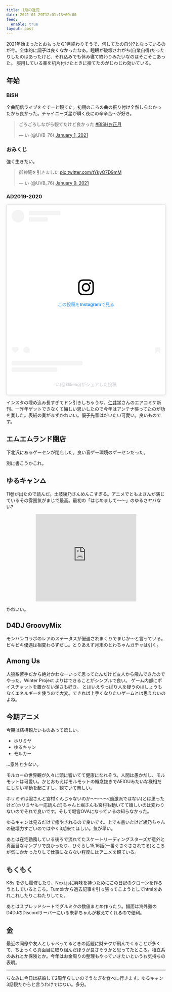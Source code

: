 ```yaml
---
title: 1月の近況
date: 2021-01-29T12:01:13+09:00
feed:
  enable: true
layout: post
---
```


2021年始まったとおもったら1月終わりそうで、何してたの自分?となっているのが今。全体的に調子は良くなかったなあ。睡眠が破壊されがち(自業自得)だったりしたのはあったけど、それ込みでも休み寝て終わりみたいなのはそこそこあった。 服用している薬を机片付けたときに捨てたのがじわじわ効いている。

## 年始

### BiSH

全曲配信ライブをぐでーと観てた。初期のころの曲の振り付け全然しらなかったから良かった。チャイニーズ星が瞬く夜にの辛辛苦〜が好き。

<blockquote class="twitter-tweet"><p lang="ja" dir="ltr">ごろごろしながら観てたけど良かった <a href="https://twitter.com/hashtag/BiSH%E3%81%8A%E6%AD%A3%E6%9C%88?src=hash&amp;ref_src=twsrc%5Etfw">#BiSHお正月</a></p>&mdash; い (@UVB_76) <a href="https://twitter.com/UVB_76/status/1344971914977005569?ref_src=twsrc%5Etfw">January 1, 2021</a></blockquote> <script async src="https://platform.twitter.com/widgets.js" charset="utf-8"></script>


### おみくじ

強く生きたい。

<blockquote class="twitter-tweet"><p lang="ja" dir="ltr">御神籤を引きました <a href="https://t.co/tYkyO7D9mM">pic.twitter.com/tYkyO7D9mM</a></p>&mdash; い (@UVB_76) <a href="https://twitter.com/UVB_76/status/1347851803212201984?ref_src=twsrc%5Etfw">January 9, 2021</a></blockquote> <script async src="https://platform.twitter.com/widgets.js" charset="utf-8"></script>

### AD2019-2020

<blockquote class="instagram-media" data-instgrm-permalink="https://www.instagram.com/p/CJvjVZyLCzL/?utm_source=ig_embed&amp;utm_campaign=loading" data-instgrm-version="13" style=" background:#FFF; border:0; border-radius:3px; box-shadow:0 0 1px 0 rgba(0,0,0,0.5),0 1px 10px 0 rgba(0,0,0,0.15); margin: 1px; max-width:540px; min-width:326px; padding:0; width:99.375%; width:-webkit-calc(100% - 2px); width:calc(100% - 2px);"><div style="padding:16px;"> <a href="https://www.instagram.com/p/CJvjVZyLCzL/?utm_source=ig_embed&amp;utm_campaign=loading" style=" background:#FFFFFF; line-height:0; padding:0 0; text-align:center; text-decoration:none; width:100%;" target="_blank"> <div style=" display: flex; flex-direction: row; align-items: center;"> <div style="background-color: #F4F4F4; border-radius: 50%; flex-grow: 0; height: 40px; margin-right: 14px; width: 40px;"></div> <div style="display: flex; flex-direction: column; flex-grow: 1; justify-content: center;"> <div style=" background-color: #F4F4F4; border-radius: 4px; flex-grow: 0; height: 14px; margin-bottom: 6px; width: 100px;"></div> <div style=" background-color: #F4F4F4; border-radius: 4px; flex-grow: 0; height: 14px; width: 60px;"></div></div></div><div style="padding: 19% 0;"></div> <div style="display:block; height:50px; margin:0 auto 12px; width:50px;"><svg width="50px" height="50px" viewBox="0 0 60 60" version="1.1" xmlns="https://www.w3.org/2000/svg" xmlns:xlink="https://www.w3.org/1999/xlink"><g stroke="none" stroke-width="1" fill="none" fill-rule="evenodd"><g transform="translate(-511.000000, -20.000000)" fill="#000000"><g><path d="M556.869,30.41 C554.814,30.41 553.148,32.076 553.148,34.131 C553.148,36.186 554.814,37.852 556.869,37.852 C558.924,37.852 560.59,36.186 560.59,34.131 C560.59,32.076 558.924,30.41 556.869,30.41 M541,60.657 C535.114,60.657 530.342,55.887 530.342,50 C530.342,44.114 535.114,39.342 541,39.342 C546.887,39.342 551.658,44.114 551.658,50 C551.658,55.887 546.887,60.657 541,60.657 M541,33.886 C532.1,33.886 524.886,41.1 524.886,50 C524.886,58.899 532.1,66.113 541,66.113 C549.9,66.113 557.115,58.899 557.115,50 C557.115,41.1 549.9,33.886 541,33.886 M565.378,62.101 C565.244,65.022 564.756,66.606 564.346,67.663 C563.803,69.06 563.154,70.057 562.106,71.106 C561.058,72.155 560.06,72.803 558.662,73.347 C557.607,73.757 556.021,74.244 553.102,74.378 C549.944,74.521 548.997,74.552 541,74.552 C533.003,74.552 532.056,74.521 528.898,74.378 C525.979,74.244 524.393,73.757 523.338,73.347 C521.94,72.803 520.942,72.155 519.894,71.106 C518.846,70.057 518.197,69.06 517.654,67.663 C517.244,66.606 516.755,65.022 516.623,62.101 C516.479,58.943 516.448,57.996 516.448,50 C516.448,42.003 516.479,41.056 516.623,37.899 C516.755,34.978 517.244,33.391 517.654,32.338 C518.197,30.938 518.846,29.942 519.894,28.894 C520.942,27.846 521.94,27.196 523.338,26.654 C524.393,26.244 525.979,25.756 528.898,25.623 C532.057,25.479 533.004,25.448 541,25.448 C548.997,25.448 549.943,25.479 553.102,25.623 C556.021,25.756 557.607,26.244 558.662,26.654 C560.06,27.196 561.058,27.846 562.106,28.894 C563.154,29.942 563.803,30.938 564.346,32.338 C564.756,33.391 565.244,34.978 565.378,37.899 C565.522,41.056 565.552,42.003 565.552,50 C565.552,57.996 565.522,58.943 565.378,62.101 M570.82,37.631 C570.674,34.438 570.167,32.258 569.425,30.349 C568.659,28.377 567.633,26.702 565.965,25.035 C564.297,23.368 562.623,22.342 560.652,21.575 C558.743,20.834 556.562,20.326 553.369,20.18 C550.169,20.033 549.148,20 541,20 C532.853,20 531.831,20.033 528.631,20.18 C525.438,20.326 523.257,20.834 521.349,21.575 C519.376,22.342 517.703,23.368 516.035,25.035 C514.368,26.702 513.342,28.377 512.574,30.349 C511.834,32.258 511.326,34.438 511.181,37.631 C511.035,40.831 511,41.851 511,50 C511,58.147 511.035,59.17 511.181,62.369 C511.326,65.562 511.834,67.743 512.574,69.651 C513.342,71.625 514.368,73.296 516.035,74.965 C517.703,76.634 519.376,77.658 521.349,78.425 C523.257,79.167 525.438,79.673 528.631,79.82 C531.831,79.965 532.853,80.001 541,80.001 C549.148,80.001 550.169,79.965 553.369,79.82 C556.562,79.673 558.743,79.167 560.652,78.425 C562.623,77.658 564.297,76.634 565.965,74.965 C567.633,73.296 568.659,71.625 569.425,69.651 C570.167,67.743 570.674,65.562 570.82,62.369 C570.966,59.17 571,58.147 571,50 C571,41.851 570.966,40.831 570.82,37.631"></path></g></g></g></svg></div><div style="padding-top: 8px;"> <div style=" color:#3897f0; font-family:Arial,sans-serif; font-size:14px; font-style:normal; font-weight:550; line-height:18px;"> この投稿をInstagramで見る</div></div><div style="padding: 12.5% 0;"></div> <div style="display: flex; flex-direction: row; margin-bottom: 14px; align-items: center;"><div> <div style="background-color: #F4F4F4; border-radius: 50%; height: 12.5px; width: 12.5px; transform: translateX(0px) translateY(7px);"></div> <div style="background-color: #F4F4F4; height: 12.5px; transform: rotate(-45deg) translateX(3px) translateY(1px); width: 12.5px; flex-grow: 0; margin-right: 14px; margin-left: 2px;"></div> <div style="background-color: #F4F4F4; border-radius: 50%; height: 12.5px; width: 12.5px; transform: translateX(9px) translateY(-18px);"></div></div><div style="margin-left: 8px;"> <div style=" background-color: #F4F4F4; border-radius: 50%; flex-grow: 0; height: 20px; width: 20px;"></div> <div style=" width: 0; height: 0; border-top: 2px solid transparent; border-left: 6px solid #f4f4f4; border-bottom: 2px solid transparent; transform: translateX(16px) translateY(-4px) rotate(30deg)"></div></div><div style="margin-left: auto;"> <div style=" width: 0px; border-top: 8px solid #F4F4F4; border-right: 8px solid transparent; transform: translateY(16px);"></div> <div style=" background-color: #F4F4F4; flex-grow: 0; height: 12px; width: 16px; transform: translateY(-4px);"></div> <div style=" width: 0; height: 0; border-top: 8px solid #F4F4F4; border-left: 8px solid transparent; transform: translateY(-4px) translateX(8px);"></div></div></div> <div style="display: flex; flex-direction: column; flex-grow: 1; justify-content: center; margin-bottom: 24px;"> <div style=" background-color: #F4F4F4; border-radius: 4px; flex-grow: 0; height: 14px; margin-bottom: 6px; width: 224px;"></div> <div style=" background-color: #F4F4F4; border-radius: 4px; flex-grow: 0; height: 14px; width: 144px;"></div></div></a><p style=" color:#c9c8cd; font-family:Arial,sans-serif; font-size:14px; line-height:17px; margin-bottom:0; margin-top:8px; overflow:hidden; padding:8px 0 7px; text-align:center; text-overflow:ellipsis; white-space:nowrap;"><a href="https://www.instagram.com/p/CJvjVZyLCzL/?utm_source=ig_embed&amp;utm_campaign=loading" style=" color:#c9c8cd; font-family:Arial,sans-serif; font-size:14px; font-style:normal; font-weight:normal; line-height:17px; text-decoration:none;" target="_blank">い(@kkkeag)がシェアした投稿</a></p></div></blockquote><script async src="//www.instagram.com/embed.js"></script>

インスタの埋め込み長すぎてドン引きしちゃうな。[仁井学](https://twitter.com/aleos696)さんのエアコミケ新刊。一昨年ゲットできなくて悔しい思いしたので今年はアンテナ張ってたのが功を奏した。表紙の奏がまずかわいい。優子先輩はだいたい可愛い。良いものです。

## エムエムランド閉店

下北沢にあるゲーセンが閉店した。良い音ゲー環境のゲーセンだった。

別に書こうかこれ。

## ゆるキャン△

11巻が出たので読んだ。土岐綾乃さんめんこすぎる。アニメでともよさんが演じているその雰囲気がまじで最高。最初の「はじめまして〜〜」のゆるさヤバない?

<iframe width="318" height="275.25" scrolling="no" src="https://alu.jp/series/%E3%82%86%E3%82%8B%E3%82%AD%E3%83%A3%E3%83%B3%E2%96%B3/crop/embed/CUd2uNEVPRhPO9B0jxAa/0?referer=oembed" style="margin: auto; display: block; border-width: 0px;"></iframe>

かわいい。

## D4DJ GroovyMix

モンハンコラボのレアのステータスが優遇されまくりでまじか〜と言っている。ピキピキ優遇は相変わらずだし。とりあえず月末のとわちゃんガチャは引く。

## Among Us
人狼系苦手だから絶対かわなーいって思ってたんだけど友人から飛んできたのでやった。Winter Project よりはできることがシンプルで良い。 ゲーム内部にボイスチャットを置かない潔さも好き。 とはいえやっぱり人を疑うのはしょうもなくエネルギーを使うので大変。できれば上手くなりたいゲームとは思えないのよね。

## 今期アニメ
今期は結構観たいものあって嬉しい。

- ホリミヤ
- ゆるキャン
- モルカー

…意外と少ない。

モルカーの世界観が久々に頭に響いてて健康になれそう。人間は愚かだし、モルモットは可愛い。かとおもえばモルモットの概念抜きでAEIOUみたいな様相だにしない挙動を起こすし、観ていて楽しい。

ホリミヤは堀さんと宮村くんじゃないのか〜〜〜〜(過激派ではない)とは思ったけど(ホリミヤも一応読んだ)ちゃんと堀さんも宮村も動いてて嬉しいのは変わりないのでそれで良いです。そして堀宮OVAになっているの知らなかった。

ゆるキャンは見るだけで癒やされるので良いです。上でも書いたけど綾乃ちゃんの破壊力すごいのではやく3期来てほしい。気が早い。

あとは在宅勤務している後ろで流れてたスケートリーディングスターズが意外と真面目なキンプリで良かったり、ひぐらし15,16話(一番ぐさぐさされてる)ところが気にかかったりして仕事にならない程度にはアニメを観ている。

## もくもく

K8s を少し履修したり、Next.jsに興味を持つためにこの日記のクローンを作ろうとしているところ。Tumblrから過去記事を引っ張ってこようとしてhtmlをあれこれしたりこねたりしてた。

あとはスプレッドシートでグルミクの数値まとめ作ったり。譜面は海外勢のD4DJのDiscordサーバーにいる未夢ちゃんが教えてくれるので便利。

## 金

最近の同僚や友人としゃべってるときの話題に財テクが飛んでくることが多くて、ちょっくら真面目に取り組んだほうが良さそうかと思ってたところ。積立系のあれとか保険とか。今年はお金周りの整理もやっていきたいというお気持ちの表明。

----

ちなみに今日は結婚して2周年らしいのでうなぎを食べに行きます。ゆるキャン3話観たからと言うわけではない。多分。
